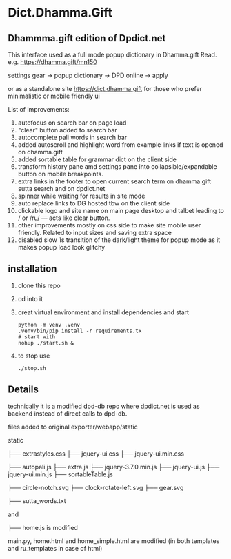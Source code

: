 # Dict.Dhamma.Gift
## Dhammma.gift edition of Dpdict.net 

This interface used as a full mode popup dictionary in Dhamma.gift Read. e.g. https://dhamma.gift/mn150

settings gear -> popup dictionary -> DPD online -> apply

or as a standalone site https://dict.dhamma.gift for those who prefer minimalistic or mobile friendly ui

List of improvements:

1. autofocus on search bar on page load
2. "clear" button added to search bar
3. autocomplete pali words in search bar
4. added autoscroll and highlight word from example links if text is opened on dhamma.gift
5. added sortable table for grammar dict on the client side
6. transform history pane amd settings pane into collapsible/expandable button on mobile breakpoints.
7. extra links in the footer to open current search term on dhamma.gift sutta search and on dpdict.net
8. spinner while waiting for results in site mode
9. auto replace links to DG hosted tbw on the client side
10. clickable logo and site name on main page desktop and talbet leading to / or /ru/ — acts like clear button.
11. other improvements mostly on css side to make site mobile user friendly. Related to input sizes and saving extra space
12. disabled slow 1s transition of the dark/light theme for popup mode as it makes popup load look glitchy




## installation 

1. clone this repo
2. cd into it
3. creat virtual environment and install dependencies and start
   
   ```
   python -m venv .venv
   .venv/bin/pip install -r requirements.tx
   # start with
   nohup ./start.sh &
   ```
   
4. to stop use
   ```
   ./stop.sh
   ```
   
## Details

technically it is a modified dpd-db repo where dpdict.net is used as backend instead of direct calls to dpd-db.

files added to original exporter/webapp/static

static

├── extrastyles.css
├── jquery-ui.css
├── jquery-ui.min.css

├── autopali.js
├── extra.js
├── jquery-3.7.0.min.js
├── jquery-ui.js
├── jquery-ui.min.js
├── sortableTable.js

├── circle-notch.svg
├── clock-rotate-left.svg
├── gear.svg

├── sutta_words.txt

and 

├── home.js is modified

main.py, home.html and home_simple.html are modified (in both templates and ru_templates in case of html)
 
